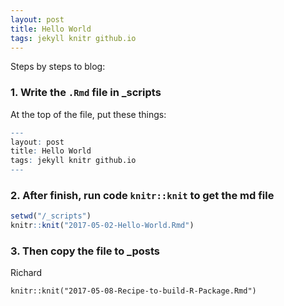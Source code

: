 ```yaml
---
layout: post
title: Hello World
tags: jekyll knitr github.io
---
```


Steps by steps to blog:

### 1. Write the `.Rmd` file in _scripts

At the top of the file, put these things:
```r
---
layout: post
title: Hello World
tags: jekyll knitr github.io
---
```
### 2. After finish, run code `knitr::knit` to get the md file

```r
setwd("/_scripts")
knitr::knit("2017-05-02-Hello-World.Rmd")
```
### 3. Then copy the file to _posts

Richard

```{r usage, eval=FALSE}
knitr::knit("2017-05-08-Recipe-to-build-R-Package.Rmd")
```
